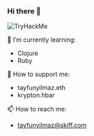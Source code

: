### Hi there 👋

 <img src="https://tryhackme-badges.s3.amazonaws.com/tayfilmaz.png" alt="TryHackMe">
 
🌱 I’m currently learning:
- Clojure
- Ruby
  
💸 How to support me:
- tayfunyilmaz.eth
- krypton.hbar
  
📫 How to reach me:
- tayfunyilmaz@skiff.com
